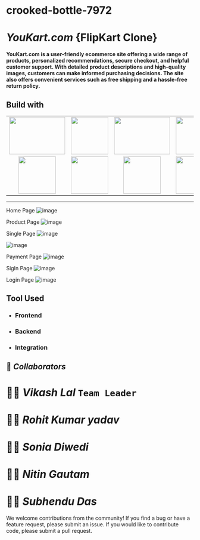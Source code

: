 # crooked-bottle-7972

# _YouKart.com_ {FlipKart Clone}

**YouKart.com is a user-friendly ecommerce site offering a wide range of products, personalized recommendations, secure checkout, and helpful customer support. With detailed product descriptions and high-quality images, customers can make informed purchasing decisions. The site also offers convenient services such as free shipping and a hassle-free return policy.**
## Build with

<table  align=center>
  <tr>
 <td align=center> <img src="https://upload.wikimedia.org/wikipedia/commons/thumb/d/d9/Node.js_logo.svg/1280px-Node.js_logo.svg.png"  height=100   width=150 ></td>
     <td align=center> <img src="https://upload.wikimedia.org/wikipedia/commons/thumb/a/a7/React-icon.svg/1280px-React-icon.svg.png" height=100   ></td>
    <td align=center> <img src="https://upload.wikimedia.org/wikipedia/commons/4/49/Redux.png"  height=100   width=150 ></td>
     <td align=center> <img src="https://img.icons8.com/nolan/64/wikipedia.png"  height=100  ></td>
  </tr><tr><td align=center>  <img src="https://img.icons8.com/color/48/null/chakra-ui.png"   width=100  ></td>
   <td align=center> <img src="https://upload.wikimedia.org/wikipedia/commons/thumb/b/b2/Bootstrap_logo.svg/768px-Bootstrap_logo.svg.png"  height=100    ></td>
  <td align=center> <img src="https://git-scm.com/images/logos/downloads/Git-Icon-1788C.png"  height=100  ></td>
  <td align=center> <img src="https://img.icons8.com/plasticine/100/null/github.png"  height=100  ></td>
  </tr>

</table>

<hr/>


Home Page
![image](https://user-images.githubusercontent.com/112754761/231129260-e85342d9-f173-453b-8977-c0047dc7b76d.png)


Product Page
![image](https://user-images.githubusercontent.com/112754761/231129760-2b823814-fcf7-4e9c-8d99-67574efe1413.png)


Single Page
![image](https://user-images.githubusercontent.com/112754761/231130319-b52a26e3-de9d-4f22-8fc3-b7a22c92b1be.png)

![image](https://user-images.githubusercontent.com/112754761/231130469-fb4a98a1-625f-4d15-a054-f3fc90c716c0.png)

Payment Page
![image](https://user-images.githubusercontent.com/112754761/231130578-221395dc-eb8f-444a-86a5-6d6971b58950.png)

SigIn Page
![image](https://user-images.githubusercontent.com/112754761/231131005-f3e1ed93-a52b-469b-8edc-4c82e6514268.png)


Login Page
![image](https://user-images.githubusercontent.com/112754761/231130865-a37a6494-49e1-411f-9f2d-f04da1dfd658.png)

## Tool Used

- ### **Frontend**
- ### **Backend**

- ### **Integration**

## 🤝 *_Collaborators_*
# 👨🏻 *Vikash Lal* `Team Leader`
# 🧑🏻‍ *Rohit Kumar yadav*
# 🧒🏻 *Sonia Diwedi*
# 🧑🏻 *Nitin Gautam*
# 🧒🏻 *Subhendu Das*
We welcome contributions from the community! If you find a bug or have a feature request, please submit an issue. If you would like to contribute code, please submit a pull request.

